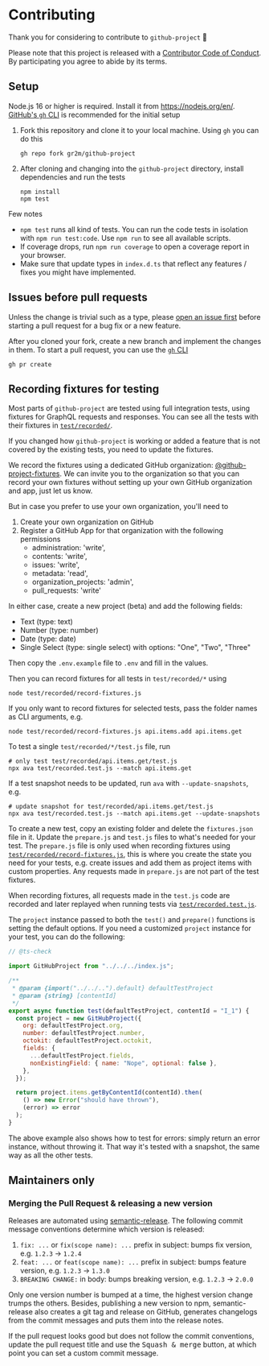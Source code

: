 # Contributing

Thank you for considering to contribute to `github-project` 💖

Please note that this project is released with a [Contributor Code of Conduct](./CODE_OF_CONDUCT.md).
By participating you agree to abide by its terms.

## Setup

Node.js 16 or higher is required. Install it from https://nodejs.org/en/. [GitHub's `gh` CLI](https://cli.github.com/) is recommended for the initial setup

1. Fork this repository and clone it to your local machine. Using `gh` you can do this

   ```
   gh repo fork gr2m/github-project
   ```

2. After cloning and changing into the `github-project` directory, install dependencies and run the tests

   ```
   npm install
   npm test
   ```

Few notes

- `npm test` runs all kind of tests. You can run the code tests in isolation with `npm run test:code`. Use `npm run` to see all available scripts.
- If coverage drops, run `npm run coverage` to open a coverage report in your browser.
- Make sure that update types in `index.d.ts` that reflect any features / fixes you might have implemented.

## Issues before pull requests

Unless the change is trivial such as a type, please [open an issue first](https://github.com/gr2m/github-project/issues/new) before starting a pull request for a bug fix or a new feature.

After you cloned your fork, create a new branch and implement the changes in them. To start a pull request, you can use the [`gh` CLI](https://cli.github.com/)

```
gh pr create
```

## Recording fixtures for testing

Most parts of `github-project` are tested using full integration tests, using fixtures for GraphQL requests and responses. You can see all the tests with their fixtures in [`test/recorded/`](test/recorded/).

If you changed how `github-project` is working or added a feature that is not covered by the existing tests, you need to update the fixtures.

We record the fixtures using a dedicated GitHub organization: [@github-project-fixtures](https://github.com/github-project-fixtures/). We can invite you to the organization so that you can record your own fixtures without setting up your own GitHub organization and app, just let us know.

But in case you prefer to use your own organization, you'll need to

1. Create your own organization on GitHub
2. Register a GitHub App for that organization with the following permissions
   - administration: 'write',
   - contents: 'write',
   - issues: 'write',
   - metadata: 'read',
   - organization_projects: 'admin',
   - pull_requests: 'write'

In either case, create a new project (beta) and add the following fields:

- Text (type: text)
- Number (type: number)
- Date (type: date)
- Single Select (type: single select) with options: "One", "Two", "Three"

Then copy the `.env.example` file to `.env` and fill in the values.

Then you can record fixtures for all tests in `test/recorded/*` using

```
node test/recorded/record-fixtures.js
```

If you only want to record fixtures for selected tests, pass the folder names as CLI arguments, e.g.

```
node test/recorded/record-fixtures.js api.items.add api.items.get
```

To test a single `test/recorded/*/test.js` file, run

```
# only test test/recorded/api.items.get/test.js
npx ava test/recorded.test.js --match api.items.get
```

If a test snapshot needs to be updated, run `ava` with `--update-snapshots`, e.g.

```
# update snapshot for test/recorded/api.items.get/test.js
npx ava test/recorded.test.js --match api.items.get --update-snapshots
```

To create a new test, copy an existing folder and delete the `fixtures.json` file in it. Update the `prepare.js` and `test.js` files to what's needed for your test. The `prepare.js` file is only used when recording fixtures using [`test/recorded/record-fixtures.js`](test/recorded/record-fixtures.js), this is where you create the state you need for your tests, e.g. create issues and add them as project items with custom properties. Any requests made in `prepare.js` are not part of the test fixtures.

When recording fixtures, all requests made in the `test.js` code are recorded and later replayed when running tests via [`test/recorded.test.js`](test/recorded.test.js).

The `project` instance passed to both the `test()` and `prepare()` functions is setting the default options. If you need a customized `project` instance for your test, you can do the following:

```js
// @ts-check

import GitHubProject from "../../../index.js";

/**
 * @param {import("../../..").default} defaultTestProject
 * @param {string} [contentId]
 */
export async function test(defaultTestProject, contentId = "I_1") {
  const project = new GitHubProject({
    org: defaultTestProject.org,
    number: defaultTestProject.number,
    octokit: defaultTestProject.octokit,
    fields: {
      ...defaultTestProject.fields,
      nonExistingField: { name: "Nope", optional: false },
    },
  });

  return project.items.getByContentId(contentId).then(
    () => new Error("should have thrown"),
    (error) => error
  );
}
```

The above example also shows how to test for errors: simply return an error instance, without throwing it. That way it's tested with a snapshot, the same way as all the other tests.

## Maintainers only

### Merging the Pull Request & releasing a new version

Releases are automated using [semantic-release](https://github.com/semantic-release/semantic-release).
The following commit message conventions determine which version is released:

1. `fix: ...` or `fix(scope name): ...` prefix in subject: bumps fix version, e.g. `1.2.3` → `1.2.4`
2. `feat: ...` or `feat(scope name): ...` prefix in subject: bumps feature version, e.g. `1.2.3` → `1.3.0`
3. `BREAKING CHANGE:` in body: bumps breaking version, e.g. `1.2.3` → `2.0.0`

Only one version number is bumped at a time, the highest version change trumps the others.
Besides, publishing a new version to npm, semantic-release also creates a git tag and release
on GitHub, generates changelogs from the commit messages and puts them into the release notes.

If the pull request looks good but does not follow the commit conventions, update the pull request title and use the <kbd>Squash & merge</kbd> button, at which point you can set a custom commit message.
